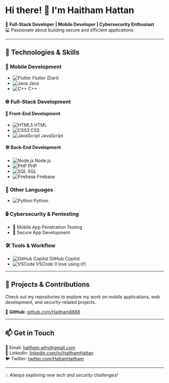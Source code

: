 # Hi there! 👋 I'm Haitham Hattan

🚀 **Full-Stack Developer | Mobile Developer | Cybersecurity Enthusiast**  
💻 Passionate about building secure and efficient applications

---

## 🔹 Technologies & Skills

### 📱 **Mobile Development**
- ![Flutter](https://img.shields.io/badge/Flutter-02569B?style=flat&logo=flutter&logoColor=white) Flutter (Dart)
- ![Java](https://img.shields.io/badge/Java-ED8B00?style=flat&logo=java&logoColor=white) Java
- ![C++](https://img.shields.io/badge/C++-00599C?style=flat&logo=c%2B%2B&logoColor=white) C++

### 🌐 **Full-Stack Development**

#### 🎨 **Front-End Development**
- ![HTML5](https://img.shields.io/badge/HTML5-E34F26?style=flat&logo=html5&logoColor=white) HTML
- ![CSS3](https://img.shields.io/badge/CSS3-1572B6?style=flat&logo=css3&logoColor=white) CSS
- ![JavaScript](https://img.shields.io/badge/JavaScript-F7DF1E?style=flat&logo=javascript&logoColor=black) JavaScript

#### 🛠 **Back-End Development**
- ![Node.js](https://img.shields.io/badge/Node.js-43853D?style=flat&logo=node.js&logoColor=white) Node.js
- ![PHP](https://img.shields.io/badge/PHP-777BB4?style=flat&logo=php&logoColor=white) PHP
- ![SQL](https://img.shields.io/badge/SQL-4479A1?style=flat&logo=mysql&logoColor=white) SQL
- ![Firebase](https://img.shields.io/badge/Firebase-FFCA28?style=flat&logo=firebase&logoColor=black) Firebase

### 🐍 **Other Languages**
- ![Python](https://img.shields.io/badge/Python-3776AB?style=flat&logo=python&logoColor=white) Python

### 🔒 **Cybersecurity & Pentesting**
- 🔹 Mobile App Penetration Testing
- 🔹 Secure App Development

### 🛠️ **Tools & Workflow**
- ![GitHub Copilot](https://img.shields.io/badge/GitHub_Copilot-000000?style=flat&logo=github&logoColor=white) GitHub Copilot
- ![VSCode](https://img.shields.io/badge/VSCode-007ACC?style=flat&logo=visual%20studio%20code&logoColor=white) VSCode (I love using it!)

---

## 📌 **Projects & Contributions**
Check out my repositories to explore my work on mobile applications, web development, and security-related projects.

🔗 **GitHub:** [github.com/Haitham8888](https://github.com/Haitham8888)

---

## 📫 **Get in Touch**
📧 Email: haitham.why@gmail.com  
💼 LinkedIn: [linkedin.com/in/HaithamHattan](https://linkedin.com/in/HaithamHattan)  
🐦 Twitter: [twitter.com/HattanHaitham](https://twitter.com/HattanHaitham)

---

💡 *Always exploring new tech and security challenges!*
